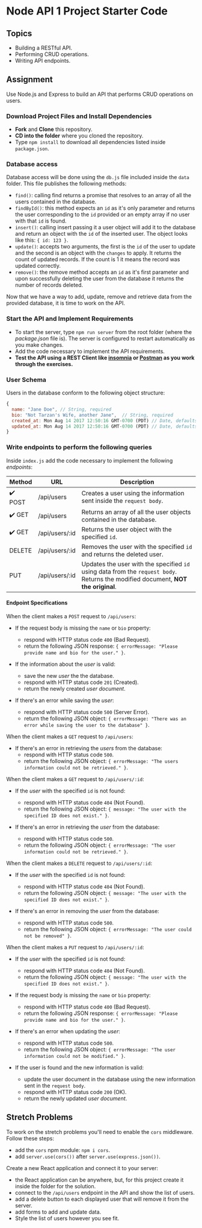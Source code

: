 # Node API 1 Project Starter Code

## Topics

-  Building a RESTful API.
-  Performing CRUD operations.
-  Writing API endpoints.

## Assignment

Use Node.js and Express to build an API that performs CRUD operations on users.

### Download Project Files and Install Dependencies

-  **Fork** and **Clone** this repository.
-  **CD into the folder** where you cloned the repository.
-  Type `npm install` to download all dependencies listed inside `package.json`.

### Database access

Database access will be done using the `db.js` file included inside the `data` folder. This file publishes the following methods:

-  `find()`: calling find returns a promise that resolves to an array of all the users contained in the database.
-  `findById()`: this method expects an `id` as it's only parameter and returns the user corresponding to the `id` provided or an empty array if no user with that `id` is found.
-  `insert()`: calling insert passing it a user object will add it to the database and return an object with the `id` of the inserted user. The object looks like this: `{ id: 123 }`.
-  `update()`: accepts two arguments, the first is the `id` of the user to update and the second is an object with the `changes` to apply. It returns the count of updated records. If the count is 1 it means the record was updated correctly.
-  `remove()`: the remove method accepts an `id` as it's first parameter and upon successfully deleting the user from the database it returns the number of records deleted.

Now that we have a way to add, update, remove and retrieve data from the provided database, it is time to work on the API.

### Start the API and Implement Requirements

-  To start the server, type `npm run server` from the root folder (where the _package.json_ file is). The server is configured to restart automatically as you make changes.
-  Add the code necessary to implement the API requirements.
-  **Test the API using a REST Client like [insomnia](https://insomnia.rest/download/) or [Postman](https://www.getpostman.com/downloads/) as you work through the exercises.**

### User Schema

Users in the database conform to the following object structure:

```js
{
  name: "Jane Doe", // String, required
  bio: "Not Tarzan's Wife, another Jane",  // String, required
  created_at: Mon Aug 14 2017 12:50:16 GMT-0700 (PDT) // Date, defaults to current date
  updated_at: Mon Aug 14 2017 12:50:16 GMT-0700 (PDT) // Date, defaults to current date
}
```

### Write endpoints to perform the following queries

Inside `index.js` add the code necessary to implement the following _endpoints_:

<!-- prettier-ignore -->
| Method                    | URL            | Description                                                            |
| ------------------------- | -------------- | ---------------------------------------------------------------------- |
| :heavy_check_mark: POST   | /api/users     | Creates a user using the information sent inside the `request body`.   |
| :heavy_check_mark: GET    | /api/users     | Returns an array of all the user objects contained in the database.    |
| :heavy_check_mark: GET    | /api/users/:id | Returns the user object with the specified `id`.                       |
|                    DELETE | /api/users/:id | Removes the user with the specified `id` and returns the deleted user. |
|                    PUT    | /api/users/:id | Updates the user with the specified `id` using data from the `request body`. Returns the modified document, **NOT the original**. |

#### Endpoint Specifications

When the client makes a `POST` request to `/api/users`:

-  If the request body is missing the `name` or `bio` property:

   -  respond with HTTP status code `400` (Bad Request).
   -  return the following JSON response: `{ errorMessage: "Please provide name and bio for the user." }`.

-  If the information about the _user_ is valid:

   -  save the new _user_ the the database.
   -  respond with HTTP status code `201` (Created).
   -  return the newly created _user document_.

-  If there's an error while saving the _user_:
   -  respond with HTTP status code `500` (Server Error).
   -  return the following JSON object: `{ errorMessage: "There was an error while saving the user to the database" }`.

When the client makes a `GET` request to `/api/users`:

-  If there's an error in retrieving the _users_ from the database:
   -  respond with HTTP status code `500`.
   -  return the following JSON object: `{ errorMessage: "The users information could not be retrieved." }`.

When the client makes a `GET` request to `/api/users/:id`:

-  If the _user_ with the specified `id` is not found:

   -  respond with HTTP status code `404` (Not Found).
   -  return the following JSON object: `{ message: "The user with the specified ID does not exist." }`.

-  If there's an error in retrieving the _user_ from the database:
   -  respond with HTTP status code `500`.
   -  return the following JSON object: `{ errorMessage: "The user information could not be retrieved." }`.

When the client makes a `DELETE` request to `/api/users/:id`:

-  If the _user_ with the specified `id` is not found:

   -  respond with HTTP status code `404` (Not Found).
   -  return the following JSON object: `{ message: "The user with the specified ID does not exist." }`.

-  If there's an error in removing the _user_ from the database:
   -  respond with HTTP status code `500`.
   -  return the following JSON object: `{ errorMessage: "The user could not be removed" }`.

When the client makes a `PUT` request to `/api/users/:id`:

-  If the _user_ with the specified `id` is not found:

   -  respond with HTTP status code `404` (Not Found).
   -  return the following JSON object: `{ message: "The user with the specified ID does not exist." }`.

-  If the request body is missing the `name` or `bio` property:

   -  respond with HTTP status code `400` (Bad Request).
   -  return the following JSON response: `{ errorMessage: "Please provide name and bio for the user." }`.

-  If there's an error when updating the _user_:

   -  respond with HTTP status code `500`.
   -  return the following JSON object: `{ errorMessage: "The user information could not be modified." }`.

-  If the user is found and the new information is valid:

   -  update the user document in the database using the new information sent in the `request body`.
   -  respond with HTTP status code `200` (OK).
   -  return the newly updated _user document_.

## Stretch Problems

To work on the stretch problems you'll need to enable the `cors` middleware. Follow these steps:

-  add the `cors` npm module: `npm i cors`.
-  add `server.use(cors())` after `server.use(express.json())`.

Create a new React application and connect it to your server:

-  the React application can be anywhere, but, for this project create it inside the folder for the solution.
-  connect to the `/api/users` endpoint in the API and show the list of users.
-  add a delete button to each displayed user that will remove it from the server.
-  add forms to add and update data.
-  Style the list of users however you see fit.
